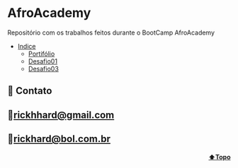 <h1 id="topo">AfroAcademy</h1>
Repositório com os trabalhos feitos durante o BootCamp AfroAcademy


* [Indice](#funciona)
    * [Portifólio](https://github.com/RickHardBR/AfroAcademy/tree/master/portifólio)
    * [Desafio01](https://github.com/RickHardBR/AfroAcademy/tree/master/desafio01)
    * [Desafio03](https://github.com/RickHardBR/AfroAcademy/tree/master/desafio03)

## 💛 Contato

## 📧rickhhard@gmail.com

## 📧rickhard@bol.com.br

<h4 align="right"><a href="#topo">⬆️Topo</a></h4>
